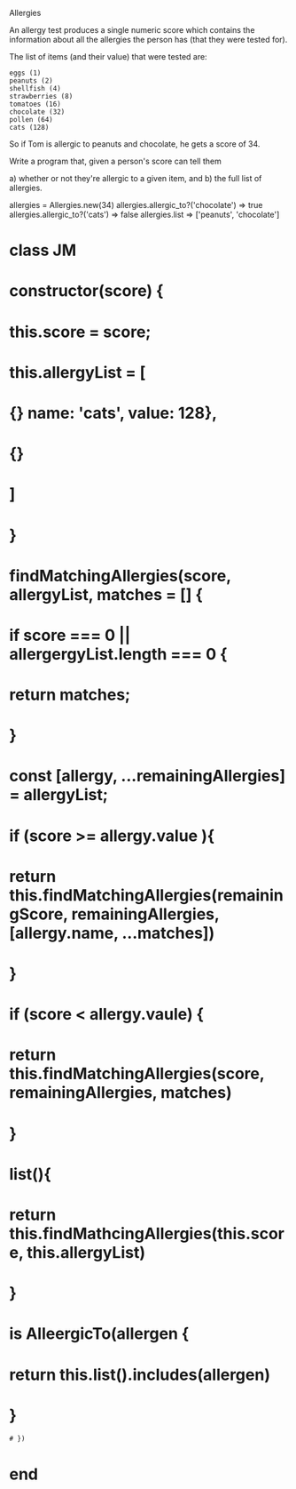 Allergies

An allergy test produces a single numeric score which contains the information about all the allergies the person has (that they were tested for).

The list of items (and their value) that were tested are:

    eggs (1)
    peanuts (2)
    shellfish (4)
    strawberries (8)
    tomatoes (16)
    chocolate (32)
    pollen (64)
    cats (128)

So if Tom is allergic to peanuts and chocolate, he gets a score of 34.

Write a program that, given a person's score can tell them

a) whether or not they're allergic to a given item, and b) the full list of allergies.

allergies = Allergies.new(34)
allergies.allergic_to?('chocolate')
=> true
allergies.allergic_to?('cats')
=> false
allergies.list
=> ['peanuts', 'chocolate']

# class JM 
#     constructor(score) {
#         this.score = score;
#         this.allergyList = [
#            {} name: 'cats', value: 128},
#            {}
#         ]
#     }
#     findMatchingAllergies(score, allergyList, matches = [] {
#         if score === 0 || allergergyList.length === 0 {
#             return matches;
#         }
#         const [allergy, ...remainingAllergies] = allergyList;
#         if (score >= allergy.value ){
#             return this.findMatchingAllergies(remainingScore, remainingAllergies, [allergy.name, ...matches])
#         }
#         if (score < allergy.vaule) {
#             return this.findMatchingAllergies(score, remainingAllergies, matches)
#         }
#         list(){
#             return this.findMathcingAllergies(this.score, this.allergyList)

#         }
#         is AlleergicTo(allergen {
#             return this.list().includes(allergen)
#         }
    # })
# end
